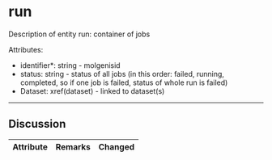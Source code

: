 # run #

Description of entity run: container of jobs

Attributes:
*	identifier*: string - molgenisid
*	status: string - status of all jobs (in this order: failed, running, completed, so if one job is failed, status of whole run is failed)
* Dataset: xref(dataset) - linked to dataset(s)

---

## Discussion ##


| Attribute | Remarks    | Changed  |
| ---------- | ------------ | ---------- |
